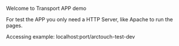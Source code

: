 Welcome to Transport APP demo

For test the APP you only need a HTTP Server, like Apache to run the pages.

Accessing example: localhost:port/arctouch-test-dev
